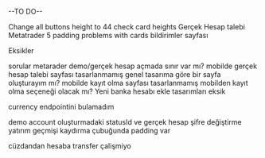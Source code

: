--TO DO--

Change all buttons height to 44
check card heights 
Gerçek Hesap talebi
Metatrader 5 
padding problems with cards 
bildirimler sayfası

Eksikler


sorular
metarader demo/gerçek hesap açmada sınır var mı?
mobilde gerçek  hesap talebi sayfası tasarlanmamış genel tasarıma göre bir sayfa oluşturayım mı?
mobilde kayıt olma sayfası tasarlanmamış mobilden kayıt olma seçeneği olacak mı?
Yeni banka hesabı ekle tasarımları eksik

currency endpointini bulamadım

demo account oluşturmadaki statusId ve 
gerçek hesap şifre değiştirme
yatırım geçmişi kaydırma çubuğunda padding var

cüzdandan hesaba transfer çalişmiyo 